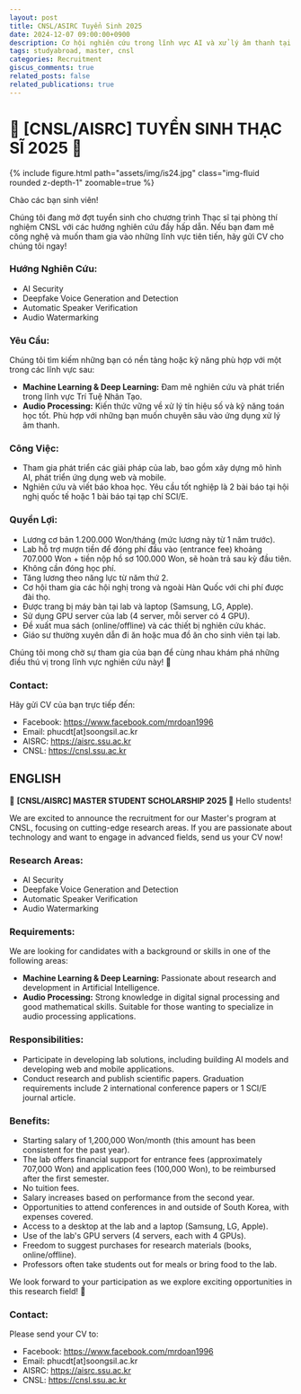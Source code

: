 ```yaml
---
layout: post
title: CNSL/ASIRC Tuyển Sinh 2025
date: 2024-12-07 09:00:00+0900
description: Cơ hội nghiên cứu trong lĩnh vực AI và xử lý âm thanh tại Hàn Quốc
tags: studyabroad, master, cnsl
categories: Recruitment
giscus_comments: true
related_posts: false
related_publications: true
---
```

# 🌟 **[CNSL/AISRC] TUYỂN SINH THẠC SĨ 2025 🌟**
<div class="col-sm mt-3 mt-md-0">
    {% include figure.html path="assets/img/is24.jpg" class="img-fluid rounded z-depth-1" zoomable=true %}
</div>

Chào các bạn sinh viên!

Chúng tôi đang mở đợt tuyển sinh cho chương trình Thạc sĩ tại phòng thí nghiệm CNSL với các hướng nghiên cứu đầy hấp dẫn. Nếu bạn đam mê công nghệ và muốn tham gia vào những lĩnh vực tiên tiến, hãy gửi CV cho chúng tôi ngay!

### **Hướng Nghiên Cứu:**
- AI Security
- Deepfake Voice Generation and Detection
- Automatic Speaker Verification
- Audio Watermarking

### **Yêu Cầu:**
Chúng tôi tìm kiếm những bạn có nền tảng hoặc kỹ năng phù hợp với một trong các lĩnh vực sau:
- **Machine Learning & Deep Learning:** Đam mê nghiên cứu và phát triển trong lĩnh vực Trí Tuệ Nhân Tạo.
- **Audio Processing:** Kiến thức vững về xử lý tín hiệu số và kỹ năng toán học tốt. Phù hợp với những bạn muốn chuyên sâu vào ứng dụng xử lý âm thanh.

### **Công Việc:**
- Tham gia phát triển các giải pháp của lab, bao gồm xây dựng mô hình AI, phát triển ứng dụng web và mobile.
- Nghiên cứu và viết báo khoa học. Yêu cầu tốt nghiệp là 2 bài báo tại hội nghị quốc tế hoặc 1 bài báo tại tạp chí SCI/E.

### **Quyền Lợi:**
- Lương cơ bản 1.200.000 Won/tháng (mức lương này từ 1 năm trước).
- Lab hỗ trợ mượn tiền để đóng phí đầu vào (entrance fee) khoảng 707.000 Won + tiền nộp hồ sơ 100.000 Won, sẽ hoàn trả sau kỳ đầu tiên.
- Không cần đóng học phí.
- Tăng lương theo năng lực từ năm thứ 2.
- Cơ hội tham gia các hội nghị trong và ngoài Hàn Quốc với chi phí được đài thọ.
- Được trang bị máy bàn tại lab và laptop (Samsung, LG, Apple).
- Sử dụng GPU server của lab (4 server, mỗi server có 4 GPU).
- Đề xuất mua sách (online/offline) và các thiết bị nghiên cứu khác.
- Giáo sư thường xuyên dẫn đi ăn hoặc mua đồ ăn cho sinh viên tại lab.

Chúng tôi mong chờ sự tham gia của bạn để cùng nhau khám phá những điều thú vị trong lĩnh vực nghiên cứu này! 🚀

### **Contact:**
Hãy gửi CV của bạn trực tiếp đến:

- Facebook: https://www.facebook.com/mrdoan1996
- Email: phucdt[at]soongsil.ac.kr
- AISRC: https://aisrc.ssu.ac.kr
- CNSL: https://cnsl.ssu.ac.kr

## ENGLISH
🌟 **[CNSL/AISRC] MASTER STUDENT SCHOLARSHIP 2025 🌟**
Hello students!

We are excited to announce the recruitment for our Master's program at CNSL, focusing on cutting-edge research areas. If you are passionate about technology and want to engage in advanced fields, send us your CV now!

### **Research Areas:**
- AI Security
- Deepfake Voice Generation and Detection
- Automatic Speaker Verification
- Audio Watermarking

### **Requirements:**
We are looking for candidates with a background or skills in one of the following areas:
- **Machine Learning & Deep Learning:** Passionate about research and development in Artificial Intelligence.
- **Audio Processing:** Strong knowledge in digital signal processing and good mathematical skills. Suitable for those wanting to specialize in audio processing applications.

### **Responsibilities:**
- Participate in developing lab solutions, including building AI models and developing web and mobile applications.
- Conduct research and publish scientific papers. Graduation requirements include 2 international conference papers or 1 SCI/E journal article.

### **Benefits:**
- Starting salary of 1,200,000 Won/month (this amount has been consistent for the past year).
- The lab offers financial support for entrance fees (approximately 707,000 Won) and application fees (100,000 Won), to be reimbursed after the first semester.
- No tuition fees.
- Salary increases based on performance from the second year.
- Opportunities to attend conferences in and outside of South Korea, with expenses covered.
- Access to a desktop at the lab and a laptop (Samsung, LG, Apple).
- Use of the lab's GPU servers (4 servers, each with 4 GPUs).
- Freedom to suggest purchases for research materials (books, online/offline).
- Professors often take students out for meals or bring food to the lab.

We look forward to your participation as we explore exciting opportunities in this research field! 🚀

### **Contact:**
Please send your CV to:

- Facebook: https://www.facebook.com/mrdoan1996
- Email: phucdt[at]soongsil.ac.kr
- AISRC: https://aisrc.ssu.ac.kr
- CNSL: https://cnsl.ssu.ac.kr




